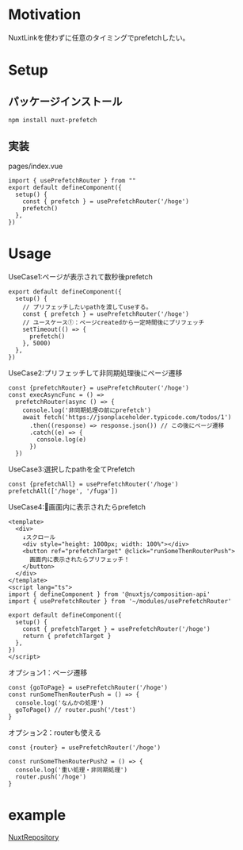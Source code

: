 # Motivation
NuxtLinkを使わずに任意のタイミングでprefetchしたい。
# Setup
## パッケージインストール
```
npm install nuxt-prefetch
```

## 実装
pages/index.vue
```
import { usePrefetchRouter } from ""
export default defineComponent({
  setup() {
    const { prefetch } = usePrefetchRouter('/hoge')
    prefetch()
  },
})
```


# Usage
UseCase1:ページが表示されて数秒後prefetch
```
export default defineComponent({
  setup() {
    // プリフェッチしたいpathを渡してuseする。
    const { prefetch } = usePrefetchRouter('/hoge')
    // ユースケース①：ページcreatedから一定時間後にプリフェッチ
    setTimeout(() => {
      prefetch()
    }, 5000)
  },
})
```
UseCase2:プリフェッチして非同期処理後にページ遷移
```
const {prefetchRouter} = usePrefetchRouter('/hoge')
const execAsyncFunc = () =>
  prefetchRouter(async () => {
    console.log('非同期処理の前にprefetch')
    await fetch('https://jsonplaceholder.typicode.com/todos/1')
      .then((response) => response.json()) // この後にページ遷移
      .catch((e) => {
        console.log(e)
      })
  })

```
UseCase3:選択したpathを全てPrefetch
```
const {prefetchAll} = usePrefetchRouter('/hoge')
prefetchAll(['/hoge', '/fuga'])

```

UseCase4:画面内に表示されたらprefetch
```
<template>
  <div>
    ↓スクロール
    <div style="height: 1000px; width: 100%"></div>
    <button ref="prefetchTarget" @click="runSomeThenRouterPush">
      画面内に表示されたらプリフェッチ！
    </button>
  </div>
</template>
<script lang="ts">
import { defineComponent } from '@nuxtjs/composition-api'
import { usePrefetchRouter } from '~/modules/usePrefetchRouter'

export default defineComponent({
  setup() {
    const { prefetchTarget } = usePrefetchRouter('/hoge')
    return { prefetchTarget }
  },
})
</script>

```


オプション1：ページ遷移
```
const {goToPage} = usePrefetchRouter('/hoge')
const runSomeThenRouterPush = () => {
  console.log('なんかの処理')
  goToPage() // router.push('/test')
}
```

オプション2：routerも使える
```
const {router} = usePrefetchRouter('/hoge')

const runSomeThenRouterPush2 = () => {
  console.log('重い処理・非同期処理')
  router.push('/hoge')
}
```

# example
[NuxtRepository](https://github.com/humiyan02/nuxt-prefetch-sample)
